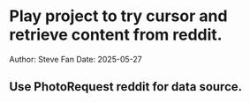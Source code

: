 # Play project to try cursor and retrieve content from reddit.
  Author: Steve Fan
  Date: 2025-05-27

## Use PhotoRequest reddit for data source.

